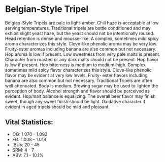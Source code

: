 # Belgian-Style Tripel

Belgian-Style Tripels are pale to light-amber. Chill haze is acceptable at low serving temperatures. Traditional tripels are bottle conditioned and may exhibit slight yeast haze, but the yeast should not be intentionally roused. Head retention is dense and mousse-like. A complex, sometimes mild spicy aroma characterizes this style. Clove-like phenolic aroma may be very low. Fruity-ester aromas including banana are also common but not necessary. Hop aroma is low if present. Low sweetness from very pale malts is present. Character from roasted or any dark malts should not be present. Hop flavor is low if present. Hop bitterness is medium to medium-high. Complex sometimes mild spicy flavor characterizes this style. Clove-like phenolic flavor may be evident at very low levels. Fruity- ester flavors including banana are also common but not necessary. Traditional Tripels are often well attenuated. Body is medium. Brewing sugar may be used to lighten the perception of body. Alcohol strength and flavor should be perceived as evident. Hop/malt balance is equalizing. The overall beer flavor may finish sweet, though any sweet finish should be light. Oxidative character if evident in aged tripels should be mild and pleasant.

## Vital Statistics:

- OG: 1.070 - 1.092
- FG: 1.008 - 1.018
- IBUs: 20 - 45
- SRM: 4 - 7
- ABV: 7.1 - 10.1% 